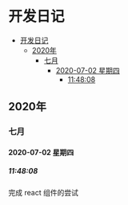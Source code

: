 # 开发日记

<!-- @import "[TOC]" {cmd="toc" depthFrom=1 depthTo=6 orderedList=false} -->

<!-- code_chunk_output -->

- [开发日记](#开发日记)
  - [2020年](#2020年)
    - [七月](#七月)
      - [2020-07-02 星期四](#2020-07-02-星期四)
        - [11:48:08](#114808)

<!-- /code_chunk_output -->

## 2020年

### 七月

#### 2020-07-02 星期四

##### 11:48:08
完成 react 组件的尝试

